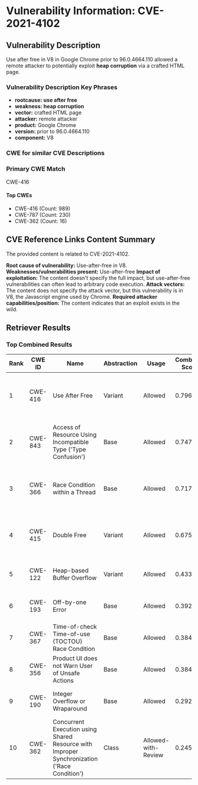 # Vulnerability Information: CVE-2021-4102

## Vulnerability Description
Use after free in V8 in Google Chrome prior to 96.0.4664.110 allowed a remote attacker to potentially exploit **heap corruption** via a crafted HTML page.

### Vulnerability Description Key Phrases
- **rootcause:** **use after free**
- **weakness:** **heap corruption**
- **vector:** crafted HTML page
- **attacker:** remote attacker
- **product:** Google Chrome
- **version:** prior to 96.0.4664.110
- **component:** V8

### CWE for similar CVE Descriptions
### Primary CWE Match
CWE-416

#### Top CWEs
- CWE-416 (Count: 989)
- CWE-787 (Count: 230)
- CWE-362 (Count: 16)

## CVE Reference Links Content Summary
The provided content is related to CVE-2021-4102.

**Root cause of vulnerability:** Use-after-free in V8.
**Weaknesses/vulnerabilities present:** Use-after-free
**Impact of exploitation:**  The content doesn't specify the full impact, but use-after-free vulnerabilities can often lead to arbitrary code execution.
**Attack vectors:** The content does not specify the attack vector, but this vulnerability is in V8, the Javascript engine used by Chrome.
**Required attacker capabilities/position:** The content indicates that an exploit exists in the wild.

## Retriever Results

### Top Combined Results

| Rank | CWE ID | Name | Abstraction | Usage | Combined Score | Retrievers | Individual Scores |
|------|--------|------|-------------|-------|---------------|------------|-------------------|
| 1 | CWE-416 | Use After Free | Variant | Allowed | 0.7967 | dense, sparse, graph | dense: 0.661, sparse: 0.417, graph: 0.822 |
| 2 | CWE-843 | Access of Resource Using Incompatible Type ('Type Confusion') | Base | Allowed | 0.7471 | dense, sparse, graph | dense: 0.541, sparse: 0.401, graph: 0.692 |
| 3 | CWE-366 | Race Condition within a Thread | Base | Allowed | 0.7175 | dense, sparse, graph | dense: 0.602, sparse: 0.348, graph: 0.608 |
| 4 | CWE-415 | Double Free | Variant | Allowed | 0.6755 | dense, sparse, graph | dense: 0.549, sparse: 0.292, graph: 0.811 |
| 5 | CWE-122 | Heap-based Buffer Overflow | Variant | Allowed | 0.4335 | dense, sparse | dense: 0.556, sparse: 0.335 |
| 6 | CWE-193 | Off-by-one Error | Base | Allowed | 0.3921 | dense, sparse | dense: 0.514, sparse: 0.235 |
| 7 | CWE-367 | Time-of-check Time-of-use (TOCTOU) Race Condition | Base | Allowed | 0.3846 | dense, sparse | dense: 0.518, sparse: 0.219 |
| 8 | CWE-356 | Product UI does not Warn User of Unsafe Actions | Base | Allowed | 0.3845 | dense, sparse | dense: 0.514, sparse: 0.222 |
| 9 | CWE-190 | Integer Overflow or Wraparound | Base | Allowed | 0.2926 | sparse, graph | sparse: 0.135, graph: 0.602 |
| 10 | CWE-362 | Concurrent Execution using Shared Resource with Improper Synchronization ('Race Condition') | Class | Allowed-with-Review | 0.2456 | dense, sparse | dense: 0.518, sparse: 0.278 |

